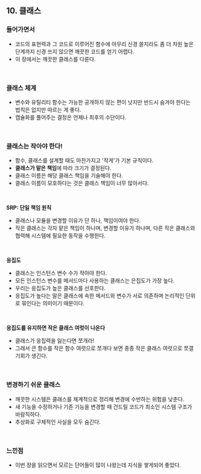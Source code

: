 ## 10. 클래스

### 들어가면서

- 코드의 표현력과 그 코드로 이루어진 함수에 아무리 신경 쓸지라도 좀 더 차원 높은 단계까지 신경 쓰지 않으면 깨끗한 코드를 얻기 어렵다.
- 이 장에서는 깨끗한 클래스를 다룬다.

<br>

### 클래스 체계

- 변수와 유틸리티 함수는 가능한 공개하지 않는 편이 낫지만 반드시 숨겨야 한다는 법칙은 없지만 따르는 게 좋다.
- 캡슐화를 풀어주는 결정은 언제나 최후의 수단이다.

<br>

### 클래스는 작아야 한다!

- 함수, 클래스를 설계할 때도 마찬가지고 '작게'가 기본 규칙이다.
- **클래스가 맡은 책임**에 따라 크기가 결정된다.
- 클래스 이름은 해당 클래스 책임을 기술해야 한다.
- 클래스 이름이 모호하다는 것은 클래스 책임이 너무 많아서다.

<br>

**SRP: 단일 책임 원칙**

- 클래스나 모듈을 변경할 이유가 단 하나, 책임이여야 한다.
- 작은 클래스는 각자 맡은 책임이 하나며, 변경할 이유가 하나며, 다른 작은 클래스와 협력해 시스템에 필요한 동작을 수행한다.

<br>

**응집도**

- 클래스는 인스턴스 변수 수가 작아야 한다.
- 모든 인스턴스 변수를 메서드마다 사용하는 클래스는 은집도가 가장 높다.
- 우리는 응집도가 높은 클래스를 선호한다.
- 응집도가 높다는 말은 클래스에 속한 메서드와 변수가 서로 의존하며 논리적인 단위로 묶인다는 의미이기 때문이다.

<br>

**응집도를 유지하면 작은 클래스 여럿이 나온다**

- 클래스가 응집력을 잃는다면 쪼개라!
- 그래서 큰 함수를 작은 함수 여럿으로 쪼개다 보면 종종 작은 클래스 여럿으로 쪼갤 기회가 생긴다.

<br>

### 변경하기 쉬운 클래스

- 깨끗한 시스템은 클래스를 체계적으로 정리해 변경에 수반하는 위험을 낮춘다.
- 새 기능을 수정하거나 기존 기능을 변경할 때 건드릴 코드가 최소인 시스템 구조가 바람직하다.
- 추상화로 구체적인 사실을 모두 숨긴다.

<br>

### 느낀점

- 이번 장을 읽으면서 모르는 단어들이 많이 나왔는데 지식을 쌓게되어 좋았다.
